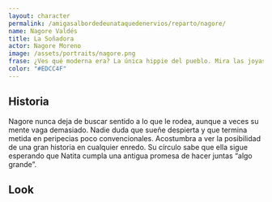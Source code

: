 ```yaml
---
layout: character
permalink: /amigasalbordedeunataquedenervios/reparto/nagore/
name: Nagore Valdés
title: La Soñadora
actor: Nagore Moreno
image: /assets/portraits/nagore.png
frase: ¿Ves qué moderna era? La única hippie del pueblo. Mira las joyas de plástico. ¡Un plástico buenísimo!
color: "#EDCC4F"
---
```


## Historia

Nagore nunca deja de buscar sentido a lo que le rodea, aunque a veces su mente vaga demasiado. Nadie duda que sueñe despierta y que termina metida en peripecias poco convencionales. Acostumbra a ver la posibilidad de una gran historia en cualquier enredo. Su círculo sabe que ella sigue esperando que Natita cumpla una antigua promesa de hacer juntas “algo grande”.

## Look

